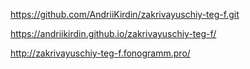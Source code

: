 https://github.com/AndriiKirdin/zakrivayuschiy-teg-f.git

https://andriikirdin.github.io/zakrivayuschiy-teg-f/

http://zakrivayuschiy-teg-f.fonogramm.pro/